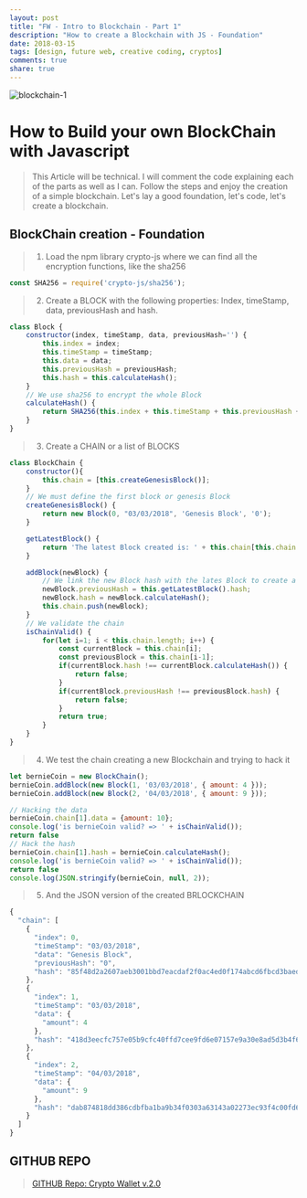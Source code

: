 ```yaml
---
layout: post
title: "FW - Intro to Blockchain - Part 1"
description: "How to create a Blockchain with JS - Foundation"
date: 2018-03-15
tags: [design, future web, creative coding, cryptos]
comments: true
share: true
---
```


![blockchain-1](https://user-images.githubusercontent.com/17754060/37556920-454c3c50-29d3-11e8-9566-a8c09920351d.jpg)

# How to Build your own BlockChain with Javascript

> This Article will be technical. I will comment the code explaining each of the parts as well as I can. Follow the steps and enjoy the creation of a simple blockchain. Let's lay a good foundation, let's code, let's create a blockchain.

## BlockChain creation - Foundation

> 1. Load the npm library crypto-js where we can find all the encryption functions, like the sha256
```javascript
const SHA256 = require('crypto-js/sha256');
```

> 2. Create a BLOCK with the following properties: Index, timeStamp, data, previousHash and hash.
```javascript
class Block {
    constructor(index, timeStamp, data, previousHash='') {
        this.index = index;
        this.timeStamp = timeStamp;
        this.data = data;
        this.previousHash = previousHash;
        this.hash = this.calculateHash();
    }
    // We use sha256 to encrypt the whole Block
    calculateHash() {
        return SHA256(this.index + this.timeStamp + this.previousHash + JSON.stringify(this.data)).toString();
    }
}
```

> 3. Create a CHAIN or a list of BLOCKS
```javascript
class BlockChain {
    constructor(){
        this.chain = [this.createGenesisBlock()];
    }
    // We must define the first block or genesis Block
    createGenesisBlock() {
        return new Block(0, "03/03/2018", 'Genesis Block', '0');
    }

    getLatestBlock() {
        return 'The latest Block created is: ' + this.chain[this.chain.length-1];
    }

    addBlock(newBlock) {
        // We link the new Block hash with the lates Block to create a chain
        newBlock.previousHash = this.getLatestBlock().hash;
        newBlock.hash = newBlock.calculateHash();
        this.chain.push(newBlock);
    }
    // We validate the chain
    isChainValid() {
        for(let i=1; i < this.chain.length; i++) {
            const currentBlock = this.chain[i];
            const previousBlock = this.chain[i-1];
            if(currentBlock.hash !== currentBlock.calculateHash()) {
                return false;
            }
            if(currentBlock.previousHash !== previousBlock.hash) {
                return false;
            }
            return true;
        }
    }
}
```

> 4. We test the chain creating a new Blockchain and trying to hack it
```javascript
let bernieCoin = new BlockChain();
bernieCoin.addBlock(new Block(1, '03/03/2018', { amount: 4 }));
bernieCoin.addBlock(new Block(2, '04/03/2018', { amount: 9 }));

// Hacking the data
bernieCoin.chain[1].data = {amount: 10};
console.log('is bernieCoin valid? => ' + isChainValid());
return false
// Hack the hash
bernieCoin.chain[1].hash = bernieCoin.calculateHash();
console.log('is bernieCoin valid? => ' + isChainValid());
return false
console.log(JSON.stringify(bernieCoin, null, 2));
```

> 5. And the JSON version of the created BRLOCKCHAIN
```javascript
{
  "chain": [
    {
      "index": 0,
      "timeStamp": "03/03/2018",
      "data": "Genesis Block",
      "previousHash": "0",
      "hash": "85f48d2a2607aeb3001bbd7eacdaf2f0ac4ed0f174abcd6fbcd3baedf55f53b0"
    },
    {
      "index": 1,
      "timeStamp": "03/03/2018",
      "data": {
        "amount": 4
      },
      "hash": "418d3eecfc757e05b9cfc40ffd7cee9fd6e07157e9a30e8ad5d3b4f6f298f89f"
    },
    {
      "index": 2,
      "timeStamp": "04/03/2018",
      "data": {
        "amount": 9
      },
      "hash": "dab874818dd386cdbfba1ba9b34f0303a63143a02273ec93f4c00fd68aa7ca5f"
    }
  ]
}
```

## GITHUB REPO

> [GITHUB Repo: Crypto Wallet v.2.0](https://github.com/bernatferragut/BlockChain)
